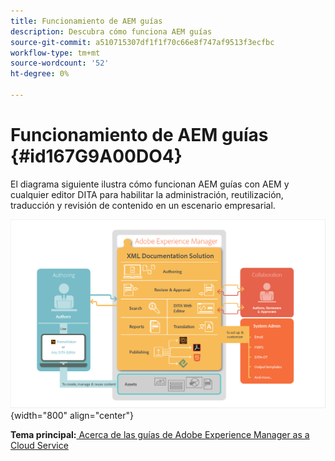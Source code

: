 ```yaml
---
title: Funcionamiento de AEM guías
description: Descubra cómo funciona AEM guías
source-git-commit: a510715307df1f1f70c66e8f747af9513f3ecfbc
workflow-type: tm+mt
source-wordcount: '52'
ht-degree: 0%

---
```



# Funcionamiento de AEM guías {#id167G9A00DO4}

El diagrama siguiente ilustra cómo funcionan AEM guías con AEM y cualquier editor DITA para habilitar la administración, reutilización, traducción y revisión de contenido en un escenario empresarial.

![](images/xml-add-on-how-it-works.png){width="800" align="center"}


**Tema principal:**[ Acerca de las guías de Adobe Experience Manager as a Cloud Service](intro.md)


